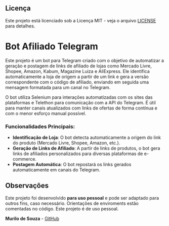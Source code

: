 ## Licença

Este projeto está licenciado sob a Licença MIT - veja o arquivo [LICENSE](./LICENSE) para detalhes.

# Bot Afiliado Telegram

Este projeto é um bot para Telegram criado com o objetivo de automatizar a geração e postagem de links de afiliado de lojas como Mercado Livre, Shopee, Amazon, Kabum, Magazine Luiza e AliExpress. Ele identifica automaticamente a loja de origem a partir de um link e gera a versão correspondente com o código de afiliado, enviando em seguida uma mensagem formatada para um canal no Telegram.

O bot utiliza Selenium para interações automatizadas com os sites das plataformas e Telethon para comunicação com a API do Telegram. É útil para manter canais atualizados com links de ofertas de forma contínua e com o menor esforço manual possível.

### Funcionalidades Principais:

- **Identificação de Loja**: O bot detecta automaticamente a origem do link do produto (Mercado Livre, Shopee, Amazon, etc.).
- **Geração de Links de Afiliado**: A partir de links de produtos, o bot gera links de afiliados personalizados para diversas plataformas de e-commerce.
- **Postagem Automática**: O bot repostará os links gerados automaticamente em canais do Telegram.

## Observações

Este projeto foi desenvolvido **para uso pessoal** e pode ser adaptado para outros fins, caso necessário. Orientações de enviroments estão comentadas no código.
Este projeto é de uso pessoal.

**Murilo de Souza** - [GitHub](https://github.com/murilo813)
